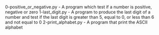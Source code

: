 0-positive_or_negative.py - A program which test if a number is positive, negative or zero
 1-last_digit.py - A program to produce the last digit of a number and test if the last digit is greater than 5, equal to 0, or less than 6 and not equal to 0
2-print_alphabet.py - A program that print the ASCII alphabet
